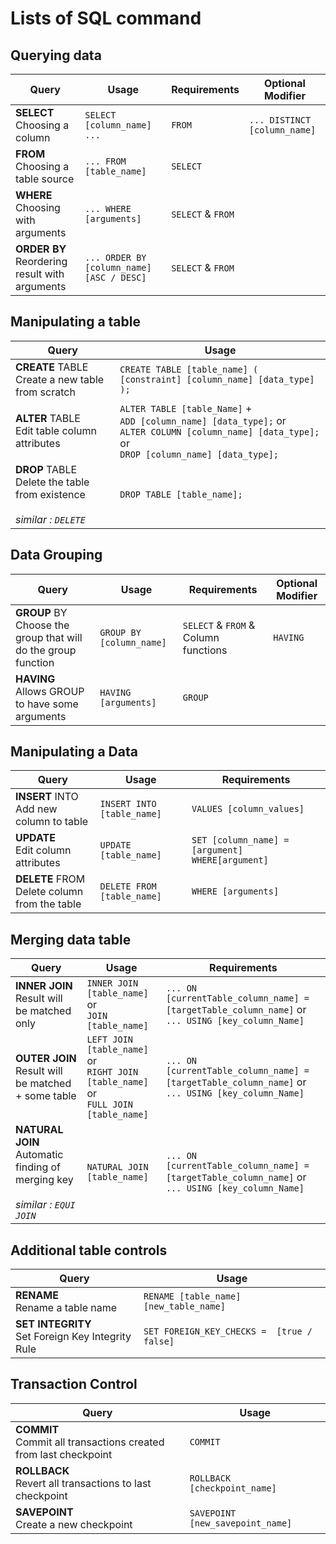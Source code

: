 # Lists of SQL command

## Querying data
| Query | Usage | Requirements | Optional Modifier |
| ----- | ----- | ------------ | ----------------- |
| **SELECT**<br>Choosing a column                  | `SELECT [column_name] ...`                | `FROM`            | `... DISTINCT [column_name]` |
| **FROM**<br>Choosing a table source              | `... FROM [table_name]`                   | `SELECT`          |                                 |
| **WHERE**<br>Choosing with arguments             | `... WHERE [arguments]`                   | `SELECT` & `FROM` |                                 |
| **ORDER BY**<br>Reordering result with arguments | `... ORDER BY [column_name] [ASC / DESC]` | `SELECT` & `FROM` |                                 |

## Manipulating a table
| Query | Usage | 
| ----- | ----- |
| **CREATE** TABLE<br>Create a new table from scratch| `CREATE TABLE [table_name] ( [constraint] [column_name] [data_type] );` | 
| **ALTER** TABLE<br>Edit table column attributes| `ALTER TABLE [table_Name]` +<br> `ADD [column_name] [data_type];` or<br> `ALTER COLUMN [column_name] [data_type];` or<br> `DROP [column_name] [data_type];` |
| **DROP** TABLE<br>Delete the table from existence<br><br>*similar : `DELETE`*| `DROP TABLE [table_name];` ||

## Data Grouping
| Query | Usage | Requirements | Optional Modifier |
| ----- | ----- | ------------ | ----------------- |
| **GROUP** BY<br>Choose the group that will do the group function| `GROUP BY [column_name]` | `SELECT` & `FROM` & Column functions | `HAVING` |
| **HAVING**<br>Allows GROUP to have some arguments| `HAVING [arguments]`  | `GROUP` | |

## Manipulating a Data
| Query | Usage | Requirements | 
| ----- | ----- | ------------ | 
| **INSERT** INTO<br>Add new column to table| `INSERT INTO [table_name]` | `VALUES [column_values]` | 
| **UPDATE**<br>Edit column attributes| `UPDATE [table_name]`      | `SET [column_name] = [argument] WHERE[argument]` | 
| **DELETE** FROM<br>Delete column from the table| `DELETE FROM [table_name]` | `WHERE [arguments]`                             | 

## Merging data table
| Query | Usage | Requirements | 
| ----- | ----- | ------------ | 
| **INNER JOIN**<br>Result will be matched only| `INNER JOIN [table_name]` or <br>`JOIN [table_name]` | `... ON [currentTable_column_name] = [targetTable_column_name]` or<br>`... USING [key_column_Name]` | 
| **OUTER JOIN**<br>Result will be matched + some table | `LEFT JOIN [table_name]` or<br> `RIGHT JOIN [table_name]` or<br>  `FULL JOIN [table_name]` | `... ON [currentTable_column_name] = [targetTable_column_name]` or<br>`... USING [key_column_Name]` | 
| **NATURAL JOIN**<br>Automatic finding of merging key<br><br>*similar : `EQUI JOIN`*| `NATURAL JOIN [table_name]`                       | `... ON [currentTable_column_name] = [targetTable_column_name]` or<br>`... USING [key_column_Name]`|

## Additional table controls
| Query | Usage | 
| ----- | ----- | 
| **RENAME**<br>Rename a table name|`RENAME [table_name] [new_table_name]` |   
| **SET INTEGRITY**<br>Set Foreign Key Integrity Rule|`SET FOREIGN_KEY_CHECKS =  [true / false]` | 

## Transaction Control
| Query | Usage | 
| ----- | ----- | 
| **COMMIT**<br>Commit all transactions created from last checkpoint|`COMMIT` |
| **ROLLBACK**<br>Revert all transactions to last checkpoint|`ROLLBACK [checkpoint_name]` |  
| **SAVEPOINT**<br>Create a new checkpoint|`SAVEPOINT [new_savepoint_name]` |  